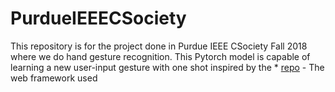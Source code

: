 # PurdueIEEECSociety
This repository is for the project done in Purdue IEEE CSociety Fall 2018 where we do hand gesture recognition. This Pytorch model is capable of learning a new user-input gesture with one shot inspired by the * [repo](https://github.com/normandipalo/faceID_beta/blob/master/) - The web framework used
